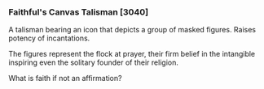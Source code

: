 ### Faithful's Canvas Talisman [3040]

A talisman bearing an icon that depicts a group of masked figures. Raises potency of incantations.

The figures represent the flock at prayer, their firm belief in the intangible inspiring even the solitary founder of their religion.

What is faith if not an affirmation?